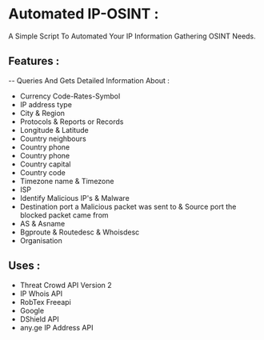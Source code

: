 # Automated IP-OSINT :
A Simple Script To Automated Your IP Information Gathering OSINT Needs. 

## Features :

-- Queries And Gets Detailed Information About :
* Currency Code-Rates-Symbol
* IP address type
* City & Region
* Protocols & Reports or Records 
* Longitude & Latitude
* Country neighbours 
* Country phone
* Country phone 
* Country capital 
* Country code 
* Timezone name & Timezone
* ISP
* Identify Malicious IP's & Malware 
* Destination port a Malicious packet was sent to & Source port the blocked packet came from 
* AS & Asname
* Bgproute & Routedesc & Whoisdesc
* Organisation 


## Uses :

* Threat Crowd API Version 2
* IP Whois API
* RobTex Freeapi
* Google 
* DShield API
* any.ge IP Address API
